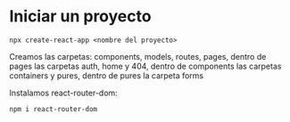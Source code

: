 # Iniciar un proyecto

```
npx create-react-app <nombre del proyecto>
```

Creamos las carpetas: components, models, routes, pages, dentro de pages las carpetas auth, home y 404, dentro de components las carpetas containers y pures, dentro de pures la carpeta forms

Instalamos react-router-dom:
```
npm i react-router-dom
```

